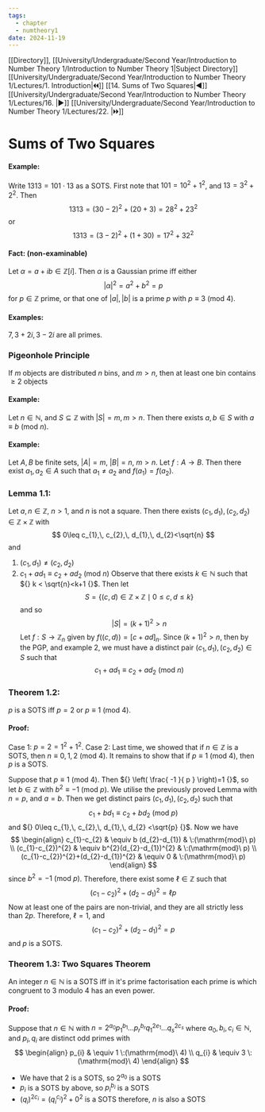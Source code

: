 ```yaml
---
tags:
  - chapter
  - numtheory1
date: 2024-11-19
---
```

[[Directory]], [[University/Undergraduate/Second Year/Introduction to Number Theory 1/Introduction to Number Theory 1|Subject Directory]]
[[University/Undergraduate/Second Year/Introduction to Number Theory 1/Lectures/1. Introduction|🞀🞀]] [[14. Sums of Two Squares|◀]] [[University/Undergraduate/Second Year/Introduction to Number Theory 1/Lectures/16. |▶]] [[University/Undergraduate/Second Year/Introduction to Number Theory 1/Lectures/22. |🞂🞂]]
# Sums of Two Squares
#### Example:
Write ${} 1313=101 \cdot 13 {}$ as a SOTS. First note that ${} 101=10^{2}+1^{2} {}$, and ${} 13=3^{2}+2^{2} {}$. Then 
$$
1313=(30-2)^{2}+(20+3)=28^{2}+23^{2}
$$
or
$$
1313=(3-2)^{2}+(1+30)=17^{2}+32^{2}
$$
#### Fact: (non-examinable)
Let ${} \alpha =a+ib \in \mathbb{Z}[i] {}$. Then $\alpha$ is a Gaussian prime iff either
$$
|\alpha|^{2}=a^{2}+b^{2}=p
$$
for ${} p \in \mathbb{Z} {}$ prime, or that one of ${} |a|,\, |b| {}$ is a prime $p$ with ${} p\equiv 3 \:(\mathrm{mod}\  4)  {}$. 
#### Examples:
${} 7,\, 3+2i,\, 3-2i {}$ are all primes. 
### Pigeonhole Principle
If ${} m {}$ objects are distributed $n {}$ bins, and $m>n {}$, then at least one bin contains ${} \geq 2 {}$ objects 
#### Example:
Let ${} n \in \mathbb{N} {}$, and ${} S \subseteq \mathbb{Z} {}$ with ${} |S|=m,\, m>n {}$. Then there exists ${} a,\, b \in S {}$ with  ${} a\equiv b \:(\mathrm{mod}\  n)  {}$.
#### Example:
Let $A,\, B {}$ be finite sets, ${} |A|=m {}$, ${} |B|=n {}$, $m>n {}$. Let $f:A\to{}B {}$. Then there exist ${} a_{1},a_{2} \in A {}$ such that ${} a_{1} \neq a_{2} {}$ and ${} f(a_{1})=f(a_{2}) {}$. 
### Lemma 1.1:
Let ${} a,\, n \in \mathbb{Z} {}$, $n>1 {}$, and $n$ is not a square. Then there exists ${} (c_{1},\, d_{1}),\, (c_{2},\, d_{2}) \in \mathbb{Z} \times  \mathbb{Z} {}$ with 
$$
0\leq c_{1},\, c_{2},\, d_{1},\, d_{2}<\sqrt{n}
$$
and
1) ${} (c_{1},\, d_{1})\neq (c_{2},\, d_{2}) {}$
2) ${} c_{1}+ad_{1}\equiv c_{2}+ad_{2} \:(\mathrm{mod}\  n)  {}$
Observe that there exists ${} k \in \mathbb{N} {}$ such that ${} k < \sqrt{n}<k+1 {}$. Then let
$$
S=\{ (c,\, d) \in \mathbb{Z} \times  \mathbb{Z} \mid  0 \leq  c,\, d \leq k\}
$$
and so
$$
|S|=(k+1)^{2}>n
$$
Let ${} f:S \to{} \mathbb{Z}_{n} {}$ given by ${} f((c,\, d))=[c+ad]_{n} {}$. Since ${} (k+1)^{2}>n {}$, then by the PGP, and example 2, we must have a distinct pair ${} (c_{1},\, d_{1}),\, (c_{2},\, d_{2}) \in S {}$ such that
$$
{} c_{1}+ad_{1}\equiv c_{2}+ad_{2} \:(\mathrm{mod}\  n)  {}
$$
### Theorem 1.2:
$p {}$ is a SOTS iff ${} p=2 {}$ or ${} p\equiv 1 \:(\mathrm{mod}\  4)  {}$. 
#### Proof:
Case 1: ${} p=2=1^{2}+1^{2} {}$. 
Case 2:
Last time, we showed that if ${} n \in \mathbb{Z} {}$ is a SOTS, then ${} n\equiv 0,\, 1,\, 2 \:(\mathrm{mod}\  4)  {}$. It remains to show that if ${} p\equiv 1 \:(\mathrm{mod}\  4)  {}$, then $p$ is a SOTS. 

Suppose that ${} p\equiv 1 \:(\mathrm{mod}\  4)  {}$. Then ${} \left( \frac{ -1 }{ p } \right)=1 {}$, so let ${} b \in \mathbb{Z} {}$ with ${} b^{2} \equiv -1 \:(\mathrm{mod}\  p)  {}$. We utilise the previously proved Lemma with ${} n=p {}$, and ${} a=b {}$. Then we get distinct pairs ${} (c_{1},\, d_{1}),\, (c_{2},\, d_{2}) {}$ such that
$$
c_{1}+bd_{1}\equiv c_{2}+bd_{2} \:(\mathrm{mod}\  p) 
$$
and ${} 0\leq c_{1},\, c_{2},\, d_{1},\, d_{2} <\sqrt{p} {}$. Now we have
$$
\begin{align}
c_{1}-c_{2}  & \equiv b (d_{2}-d_{1})  & \:(\mathrm{mod}\  p)  \\
(c_{1}-c_{2})^{2} & \equiv b^{2}(d_{2}-d_{1})^{2}  & \:(\mathrm{mod}\  p) \\
(c_{1}-c_{2})^{2}+(d_{2}-d_{1})^{2} & \equiv 0 &  \:(\mathrm{mod}\  p)  
\end{align}
$$
since ${} b^{2}=-1 \:(\mathrm{mod}\  p)  {}$. Therefore, there exist some ${} \ell \in \mathbb{Z} {}$ such that
$$
(c_{1}-c_{2})^{2} +(d_{2}-d_{1})^{2} = \ell p
$$
Now at least one of the pairs are non-trivial, and they are all strictly less than ${} 2p {}$. Therefore, ${} \ell=1 {}$, and
$$
(c_{1}-c_{2})^{2}+(d_{2}-d_{1})^{2}=p
$$
and $p$ is a SOTS.
### Theorem 1.3: Two Squares Theorem
An integer ${} n \in \mathbb{N} {}$ is a SOTS iff in it's prime factorisation each prime is which congruent to ${} 3$ modulo $4$ has an even power. 
#### Proof:
Suppose that ${} n \in \mathbb{N} {}$ with ${} n=2^{a_{0}}p_{1}^{b_{1}}\dots p_{r}^{b_{r}}q_{1}^{2e_{1}}\dots q_{s}^{2c_{s}} {}$ where ${} a_{0},\, b_{i},\, c_{i} \in \mathbb{N} {}$, and ${} p_{i},\, q_{i} {}$ are distinct odd primes with 
$$
\begin{align}
 p_{i} & \equiv 1 \:(\mathrm{mod}\  4)   \\
q_{i} & \equiv 3 \:(\mathrm{mod}\  4) 
 \end{align} 
$$
- We have that ${} 2$ is a SOTS, so ${} 2^{a_{0}}$ is a SOTS
- ${} p_{i}$ is a SOTS by above, so ${} p_{i}^{b_{i}} {}$ is a SOTS
- ${} (q_{i})^{2c_{i}}=(q_{i}^{c_{i}})^{2}+0^{2} {}$ is a SOTS
therefore, $n$ is also a SOTS